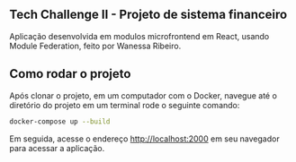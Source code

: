 ## Tech Challenge II - Projeto de sistema financeiro

Aplicação desenvolvida em modulos microfrontend em React, usando Module Federation, feito por Wanessa Ribeiro.

## Como rodar o projeto

Após clonar o projeto, em um computador com o Docker, navegue até o diretório do projeto em um terminal rode o seguinte comando:

```bash
docker-compose up --build
```

Em seguida, acesse o endereço [http://localhost:2000](http://localhost:2000) em seu navegador para acessar a aplicação.

